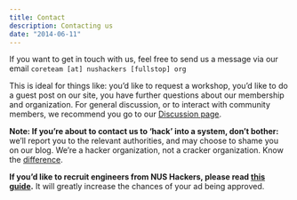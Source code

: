 ```yaml
---
title: Contact
description: Contacting us
date: "2014-06-11"
---
```


If you want to get in touch with us, feel free to send us a message via our email `coreteam [at] nushackers [fullstop] org`

This is ideal for things like: you’d like to request a workshop, you’d like to do a guest post on our site, you have
further questions about our membership and organization. For general discussion,
or to interact with community members, we recommend you go to our [Discussion page](/discussion/).

__Note: If you’re about to contact us to ‘hack’ into a system, don’t bother:__ we’ll
report you to the relevant authorities, and may choose to shame you on our blog.
We’re a hacker organization, not a cracker organization. Know the [difference](/hackerdefined/).

__If you’d like to recruit engineers from NUS Hackers, please read [this guide](/tips-on-nus-engineers/).__ It will greatly increase the chances of your ad being approved.
